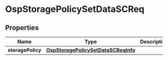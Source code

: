 # OspStoragePolicySetDataSCReq

## Properties
Name | Type | Description | Notes
------------ | ------------- | ------------- | -------------
**storagePolicy** | [**OspStoragePolicySetDataSCReqInfo**](OspStoragePolicySetDataSCReqInfo.md) |  |  [optional]
